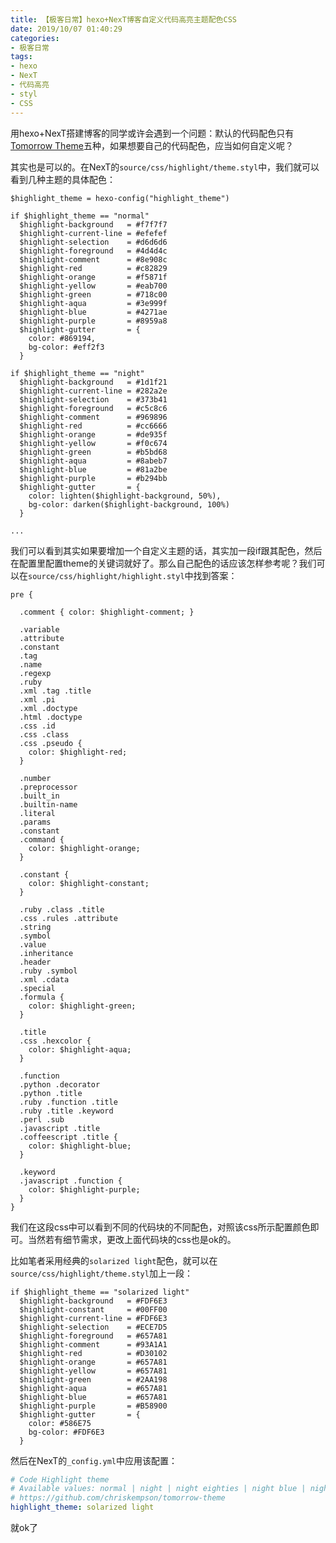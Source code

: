 ```yaml
---
title: 【极客日常】hexo+NexT博客自定义代码高亮主题配色CSS
date: 2019/10/07 01:40:29
categories:
- 极客日常
tags:
- hexo
- NexT
- 代码高亮
- styl
- CSS
---
```


用hexo+NexT搭建博客的同学或许会遇到一个问题：默认的代码配色只有[Tomorrow Theme](https://github.com/chriskempson/tomorrow-theme)五种，如果想要自己的代码配色，应当如何自定义呢？

其实也是可以的。在NexT的`source/css/highlight/theme.styl`中，我们就可以看到几种主题的具体配色：

```styl
$highlight_theme = hexo-config("highlight_theme")

if $highlight_theme == "normal"
  $highlight-background   = #f7f7f7
  $highlight-current-line = #efefef
  $highlight-selection    = #d6d6d6
  $highlight-foreground   = #4d4d4c
  $highlight-comment      = #8e908c
  $highlight-red          = #c82829
  $highlight-orange       = #f5871f
  $highlight-yellow       = #eab700
  $highlight-green        = #718c00
  $highlight-aqua         = #3e999f
  $highlight-blue         = #4271ae
  $highlight-purple       = #8959a8
  $highlight-gutter       = {
    color: #869194,
    bg-color: #eff2f3
  }

if $highlight_theme == "night"
  $highlight-background   = #1d1f21
  $highlight-current-line = #282a2e
  $highlight-selection    = #373b41
  $highlight-foreground   = #c5c8c6
  $highlight-comment      = #969896
  $highlight-red          = #cc6666
  $highlight-orange       = #de935f
  $highlight-yellow       = #f0c674
  $highlight-green        = #b5bd68
  $highlight-aqua         = #8abeb7
  $highlight-blue         = #81a2be
  $highlight-purple       = #b294bb
  $highlight-gutter       = {
    color: lighten($highlight-background, 50%),
    bg-color: darken($highlight-background, 100%)
  }

...
```

我们可以看到其实如果要增加一个自定义主题的话，其实加一段if跟其配色，然后在配置里配置theme的关键词就好了。那么自己配色的话应该怎样参考呢？我们可以在`source/css/highlight/highlight.styl`中找到答案：

<!-- more -->

```styl
pre {

  .comment { color: $highlight-comment; }

  .variable
  .attribute
  .constant
  .tag
  .name
  .regexp
  .ruby
  .xml .tag .title
  .xml .pi
  .xml .doctype
  .html .doctype
  .css .id
  .css .class
  .css .pseudo {
    color: $highlight-red;
  }

  .number
  .preprocessor
  .built_in
  .builtin-name
  .literal
  .params
  .constant
  .command {
    color: $highlight-orange;
  }

  .constant {
    color: $highlight-constant;
  }

  .ruby .class .title
  .css .rules .attribute
  .string
  .symbol
  .value
  .inheritance
  .header
  .ruby .symbol
  .xml .cdata
  .special
  .formula {
    color: $highlight-green;
  }

  .title
  .css .hexcolor {
    color: $highlight-aqua;
  }

  .function
  .python .decorator
  .python .title
  .ruby .function .title
  .ruby .title .keyword
  .perl .sub
  .javascript .title
  .coffeescript .title {
    color: $highlight-blue;
  }

  .keyword
  .javascript .function {
    color: $highlight-purple;
  }
}
```

我们在这段css中可以看到不同的代码块的不同配色，对照该css所示配置颜色即可。当然若有细节需求，更改上面代码块的css也是ok的。

比如笔者采用经典的`solarized light`配色，就可以在`source/css/highlight/theme.styl`加上一段：

```styl
if $highlight_theme == "solarized light"
  $highlight-background   = #FDF6E3
  $highlight-constant     = #00FF00
  $highlight-current-line = #FDF6E3
  $highlight-selection    = #ECE7D5
  $highlight-foreground   = #657A81
  $highlight-comment      = #93A1A1
  $highlight-red          = #D30102
  $highlight-orange       = #657A81
  $highlight-yellow       = #657A81
  $highlight-green        = #2AA198
  $highlight-aqua         = #657A81
  $highlight-blue         = #657A81
  $highlight-purple       = #B58900
  $highlight-gutter       = {
    color: #586E75
    bg-color: #FDF6E3
  }
```

然后在NexT的`_config.yml`中应用该配置：

```yaml
# Code Highlight theme
# Available values: normal | night | night eighties | night blue | night bright
# https://github.com/chriskempson/tomorrow-theme
highlight_theme: solarized light
```

就ok了
